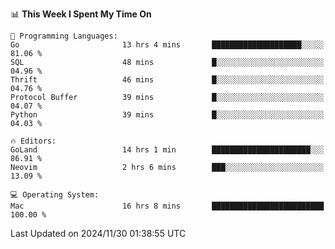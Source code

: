 <!--START_SECTION:waka-->
📊 **This Week I Spent My Time On** 

```text
💬 Programming Languages: 
Go                       13 hrs 4 mins       ████████████████████░░░░░   81.06 % 
SQL                      48 mins             █░░░░░░░░░░░░░░░░░░░░░░░░   04.96 % 
Thrift                   46 mins             █░░░░░░░░░░░░░░░░░░░░░░░░   04.76 % 
Protocol Buffer          39 mins             █░░░░░░░░░░░░░░░░░░░░░░░░   04.07 % 
Python                   39 mins             █░░░░░░░░░░░░░░░░░░░░░░░░   04.03 % 

🔥 Editors: 
GoLand                   14 hrs 1 min        ██████████████████████░░░   86.91 % 
Neovim                   2 hrs 6 mins        ███░░░░░░░░░░░░░░░░░░░░░░   13.09 % 

💻 Operating System: 
Mac                      16 hrs 8 mins       █████████████████████████   100.00 % 
```


 Last Updated on 2024/11/30 01:38:55 UTC
<!--END_SECTION:waka-->
